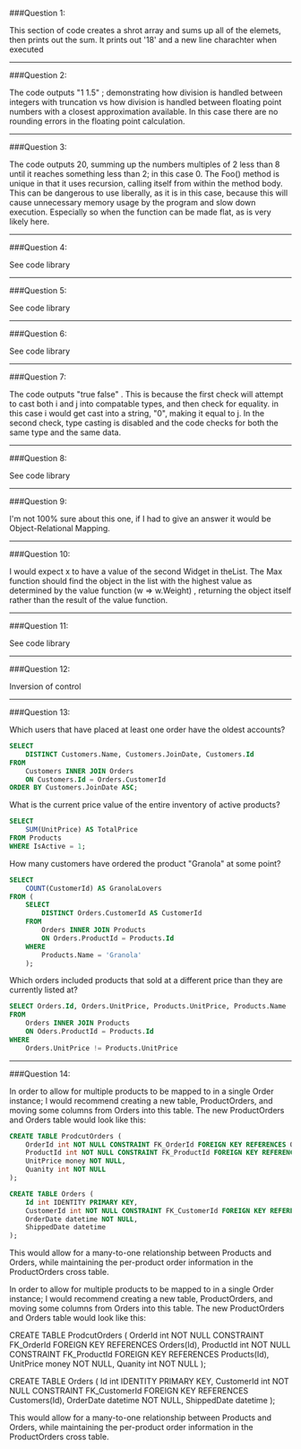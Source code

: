 ###Question 1:

This section of code creates a shrot array and sums up all of the elemets, then prints out the sum. It prints out '18' and a new line charachter when executed

---
###Question 2:

The code outputs "1 1.5" ; demonstrating how division is handled between integers with truncation vs how division is handled between floating point numbers with a closest approximation available. In this case there are no rounding errors in the floating point calculation.

---
###Question 3:

The code outputs 20, summing up the numbers multiples of 2 less than 8 until it reaches something less than 2; in this case 0. The Foo() method is unique in that it uses recursion, calling itself from within the method body. This can be dangerous to use liberally, as it is in this case, because this will cause unnecessary memory usage by the program and slow down execution. Especially so when the function can be made flat, as is very likely here.

---
###Question 4:

See code library

---
###Question 5:

See code library

---
###Question 6:

See code library

---
###Question 7:

The code outputs "true false" . This is because the first check will attempt to cast both i and j into compatable types, and then check for equality. in this case i would get cast into a string, "0", making it equal to j. In the second check, type casting is disabled and the code checks for both the same type and the same data.

---
###Question 8:

See code library

---
###Question 9:

I'm not 100% sure about this one, if I had to give an answer it would be Object-Relational Mapping. 

---
###Question 10:

I would expect x to have a value of the second Widget in theList. The Max function should find the object in the list with the highest value as determined by the value function (w => w.Weight) , returning the object itself rather than the result of the value function.

---
###Question 11:

See code library

---
###Question 12:

Inversion of control

---
###Question 13:


Which users that have placed at least one order have the oldest accounts?
```SQL
SELECT
    DISTINCT Customers.Name, Customers.JoinDate, Customers.Id
FROM 
    Customers INNER JOIN Orders
    ON Customers.Id = Orders.CustomerId
ORDER BY Customers.JoinDate ASC;
```

What is the current price value of the entire inventory of active products?

```SQL
SELECT
    SUM(UnitPrice) AS TotalPrice
FROM Products
WHERE IsActive = 1;
```

How many customers have ordered the product "Granola" at some point?

```SQL
SELECT
    COUNT(CustomerId) AS GranolaLovers
FROM (
    SELECT
        DISTINCT Orders.CustomerId AS CustomerId
    FROM
        Orders INNER JOIN Products
        ON Orders.ProductId = Products.Id
    WHERE
        Products.Name = 'Granola'
    );
```

Which orders included products that sold at a different price than they are currently listed at?

```SQL
SELECT Orders.Id, Orders.UnitPrice, Products.UnitPrice, Products.Name
FROM
    Orders INNER JOIN Products
    ON Oders.ProductId = Products.Id
WHERE
    Orders.UnitPrice != Products.UnitPrice
```

---
###Question 14:

In order to allow for multiple products to be mapped to in a single Order instance; I would recommend creating a new table, ProductOrders, and moving some columns from Orders into this table. The new ProductOrders and Orders table would look like this:

```SQL
CREATE TABLE ProdcutOrders (
    OrderId int NOT NULL CONSTRAINT FK_OrderId FOREIGN KEY REFERENCES Orders(Id),
    ProductId int NOT NULL CONSTRAINT FK_ProductId FOREIGN KEY REFERENCES Products(Id),
    UnitPrice money NOT NULL,
    Quanity int NOT NULL
);

CREATE TABLE Orders (
    Id int IDENTITY PRIMARY KEY,
    CustomerId int NOT NULL CONSTRAINT FK_CustomerId FOREIGN KEY REFERENCES Customers(Id),
    OrderDate datetime NOT NULL,
    ShippedDate datetime
);
```

This would allow for a many-to-one relationship between Products and Orders, while maintaining the per-product order information in the ProductOrders cross table.

In order to allow for multiple products to be mapped to in a single Order instance; I would recommend creating a new table, ProductOrders, and moving some columns from Orders into this table. The new ProductOrders and Orders table would look like this:

CREATE TABLE ProdcutOrders (
    OrderId int NOT NULL CONSTRAINT FK_OrderId FOREIGN KEY REFERENCES Orders(Id),
    ProductId int NOT NULL CONSTRAINT FK_ProductId FOREIGN KEY REFERENCES Products(Id),
    UnitPrice money NOT NULL,
    Quanity int NOT NULL
);

CREATE TABLE Orders (
    Id int IDENTITY PRIMARY KEY,
    CustomerId int NOT NULL CONSTRAINT FK_CustomerId FOREIGN KEY REFERENCES Customers(Id),
    OrderDate datetime NOT NULL,
    ShippedDate datetime
);

This would allow for a many-to-one relationship between Products and Orders, while maintaining the per-product order information in the ProductOrders cross table.


